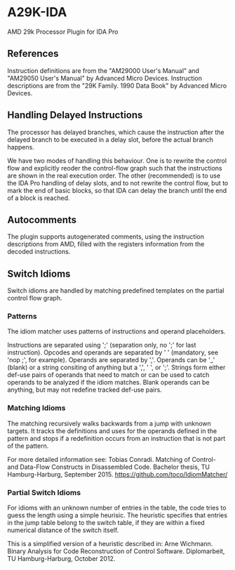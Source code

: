 # A29K-IDA
AMD 29k Processor Plugin for IDA Pro

## References
Instruction definitions are from the "AM29000 User's Manual" and "AM29050
User's Manual" by Advanced Micro Devices.  Instruction descriptions are from
the "29K Family. 1990 Data Book" by Advanced Micro Devices.

## Handling Delayed Instructions
The processor has delayed branches, which cause the instruction after the
delayed branch to be executed in a delay slot, before the actual branch
happens.

We have two modes of handling this behaviour. One is to rewrite the control
flow and explicitly reoder the control-flow graph such that the instructions
are shown in the real execution order.  The other (recommended) is to use the
IDA Pro handling of delay slots, and to not rewrite the control flow, but to
mark the end of basic blocks, so that IDA can delay the branch until the end of
a block is reached.

## Autocomments
The plugin supports autogenerated comments, using the instruction descriptions from AMD, filled with the registers information from the decoded instructions.

## Switch Idioms
Switch idioms are handled by matching predefined templates on the partial control flow graph.

### Patterns
The idiom matcher uses patterns of instructions and operand placeholders.

Instructions are separated using ';' (separation only, no ';' for last
instruction). Opcodes and operands are separated by ' ' (mandatory, see 'nop
;', for example). Operands are separated by ','. Operands can be '\_' (blank)
or a string consiting of anything but a ',', ' ', or ';'. Strings form either
def-use pairs of operands that need to match or can be used to catch operands
to be analyzed if the idiom matches. Blank operands can be anything, but may
not redefine tracked def-use pairs.

### Matching Idioms
The matching recursively walks backwards from a jump with unknown targets. It tracks the definitions and uses for the operands defined in the pattern and stops if a redefinition occurs from an instruction that is not part of the pattern.

For more detailed information see: Tobias Conradi. Matching of Control- and Data-Flow Constructs in Disassembled Code. Bachelor thesis, TU Hamburg-Harburg, September 2015. https://github.com/toco/IdiomMatcher/

### Partial Switch Idioms
For idioms with an unknown number of entries in the table, the code tries to guess the length using a simple heurisic. The heuristic specifies that entries in the jump table belong to the switch table, if they are within a fixed numerical distance of the switch itself.

This is a simplified version of a heuristic described in: Arne Wichmann. Binary Analysis for Code Reconstruction of Control Software. Diplomarbeit, TU Hamburg-Harburg, October 2012. 

